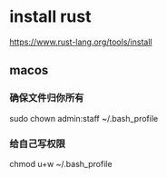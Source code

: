# install rust
https://www.rust-lang.org/tools/install
## macos
### 确保文件归你所有
sudo chown admin:staff ~/.bash_profile
### 给自己写权限
chmod u+w ~/.bash_profile
